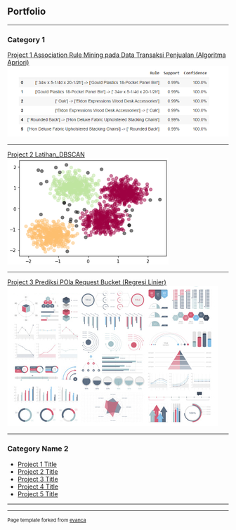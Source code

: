 ## Portfolio

---

### Category 1

[Project 1 Association Rule Mining pada Data Transaksi Penjualan (Algoritma Apriori)](https://colab.research.google.com/drive/1PItmImER1ynUEqY-RMZhcb1bR3Gfw9EA)
<img src="images/project 1.png?raw=true"/>

---
[Project 2 Latihan_DBSCAN](https://colab.research.google.com/drive/1U-5VLEYZTinQp7WBwDropFbqxk0TTFIp)
<img src="images/project 2.png?raw=true"/>

---
[Project 3 Prediksi POla Request Bucket (Regresi Linier)](https://colab.research.google.com/drive/1iC0bDryuJ8jtD-0Rl4SBGWoYCAk-oHoC)
<img src="images/dummy_thumbnail.jpg?raw=true"/>

---

### Category Name 2

- [Project 1 Title](http://example.com/)
- [Project 2 Title](http://example.com/)
- [Project 3 Title](http://example.com/)
- [Project 4 Title](http://example.com/)
- [Project 5 Title](http://example.com/)

---




---
<p style="font-size:11px">Page template forked from <a href="https://github.com/evanca/quick-portfolio">evanca</a></p>
<!-- Remove above link if you don't want to attibute -->
